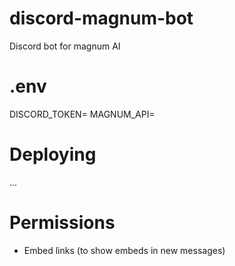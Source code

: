 # discord-magnum-bot
Discord bot for magnum AI

# .env
DISCORD_TOKEN=
MAGNUM_API=

# Deploying
...

# Permissions
- Embed links (to show embeds in new messages)